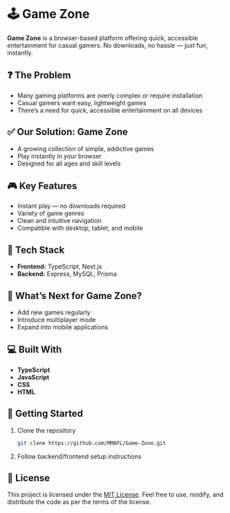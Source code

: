 # 🕹️ Game Zone

**Game Zone** is a browser-based platform offering quick, accessible entertainment for casual gamers. No downloads, no hassle — just fun, instantly.

## ❓ The Problem
- Many gaming platforms are overly complex or require installation
- Casual gamers want easy, lightweight games
- There’s a need for quick, accessible entertainment on all devices

## ✅ Our Solution: Game Zone
- A growing collection of simple, addictive games
- Play instantly in your browser
- Designed for all ages and skill levels

## 🎮 Key Features
- Instant play — no downloads required
- Variety of game genres
- Clean and intuitive navigation
- Compatible with desktop, tablet, and mobile

## 🔧 Tech Stack
- **Frontend:** TypeScript, Next.js  
- **Backend:** Express, MySQL, Prisma

## 🚀 What’s Next for Game Zone?
- Add new games regularly
- Introduce multiplayer mode
- Expand into mobile applications

## 💻 Built With
- **TypeScript**  
- **JavaScript**  
- **CSS**  
- **HTML**

## 📁 Getting Started
1. Clone the repository  
   ```bash
   git clone https://github.com/MMAFL/Game-Zone.git
   
2. Follow backend/frontend setup instructions

## 📝 License
This project is licensed under the [MIT License](https://opensource.org/licenses/MIT). Feel free to use, modify, and distribute the code as per the terms of the license.
